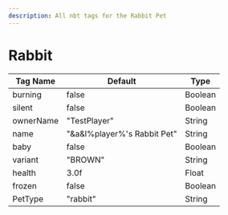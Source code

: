 ```yaml
---
description: All nbt tags for the Rabbit Pet
---
```



# Rabbit

| Tag Name     | Default                                                            | Type                                         |
| - | - | - |
| burning | false | Boolean |
| silent | false | Boolean |
| ownerName | "TestPlayer" | String |
| name | "&a&l%player%'s Rabbit Pet" | String |
| baby | false | Boolean |
| variant | "BROWN" | String |
| health | 3.0f | Float |
| frozen | false | Boolean |
| PetType | "rabbit" | String |
